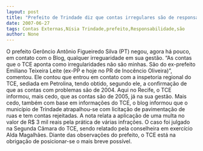 ```yaml
---
layout: post
title: "Prefeito de Trindade diz que contas irregulares são de responsabilidade de antecessor"
date: 2007-06-27
tags: Contas Externas,Nísia Trindade,prefeito,Responsabilidade,são
author: None
---
```

O prefeito Ger&ocirc;ncio Ant&ocirc;nio Figueiredo Silva (PT) negou, agora h&aacute; pouco, em contato com o Blog, qualquer irreguaridade em sua gest&atilde;o. 
&ldquo;As contas que o TCE aponta como irregularidades n&atilde;o s&atilde;o minhas. S&atilde;o do ex-prefeito Emiliano Teixeira Leite (ex-PP e hoje no PR de Inoc&ecirc;ncio Oliveira)&rdquo;, comentou.
Ele contou que entrou em contato com a inspetoria regional do TCE, sediada em Petrolina, tendo obtido, segundo ele, a confirma&ccedil;&atilde;o de que as contas com problemas s&atilde;o de 2004. Aqui no Recife, o TCE informou, mais cedo, que as contas s&atilde;o de 2005, j&aacute; na sua gest&atilde;o.
Mais cedo, tamb&eacute;m com base em informa&ccedil;&otilde;es do TCE, o blog informou que o munic&iacute;pio de Trindade atrapalhou-se com licita&ccedil;&atilde;o de pavimenta&ccedil;&atilde;o de ruas e tem contas rejeitadas. A nota relata a aplica&ccedil;&atilde;o de uma multa no valor de R$ 3 mil reais pela pr&aacute;tica de v&aacute;rias infra&ccedil;&otilde;es. 
O caso foi julgado na Segunda C&acirc;mara do TCE, sendo relatado pela conselheira em exerc&iacute;cio Alda Magalh&atilde;es.
Diante das observa&ccedil;&otilde;es do prefeito, o TCE est&aacute; na obriga&ccedil;&atilde;o de posicionar-se o mais breve poss&iacute;vel.&nbsp; 